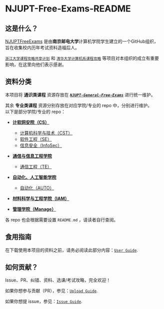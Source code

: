 # NJUPT-Free-Exams-README

## 这是什么？

[NJUPTFreeExams](https://github.com/NJUPTFreeExams) 是由**南京邮电大学**计算机学院学生建立的一个GitHub组织，旨在收集校内历年考试资料造福后人。

 [`浙江大学课程攻略共享计划`](https://github.com/QSCTech/zju-icicles) 和 [`清华大学计算机系课程攻略`](https://github.com/PKUanonym/REKCARC-TSC-UHT) 等项目对本组织的成立有重要影响，在这里向他们表示感谢。

## 资料分类

本项目将 **通识类课程** 资源存放在 ***[`NJUPT-General-Free-Exams`](https://github.com/NJUPTFreeExams/NJUPT-General-Free-Exams)*** 进行统一维护。

其余 **专业类课程** 资源分别存放在对应学院/专业的 repo 中，分别进行维护。  
以下是部分学院/专业的 repo：

- **[计软网安院（CS）](https://github.com/NJUPTFreeExams/NJUPT-CS-FREE)**
  - [计算机科学与技术（CST）](https://github.com/NJUPTFreeExams/NJUPT-CS-Free-Exams)
  - [软件工程（SE）](https://github.com/NJUPTFreeExams/NJUPT-SE-Free-Exams)
  - [信息安全（InfoSec）](https://github.com/NJUPTFreeExams/NJUPT-InfoSec-Free-Exams)

- **[通信与信息工程学院](https://github.com/NJUPTFreeExams/NJUPT-TE-Free-Exams)**
  - [通信工程（TE）](https://github.com/NJUPTFreeExams/NJUPT-TE-Free-Exams)

- **[自动化、人工智能学院](https://github.com/NJUPTFreeExams/NJUPT-AUTO-Free-Exams)**
  - [自动化（AUTO）](https://github.com/NJUPTFreeExams/NJUPT-AUTO-Free-Exams)

- **[材料科学与工程学院（IAM）](https://github.com/NJUPTFreeExams/NJUPT-IAM-FREE-Exams)**

- **[管理学院（Manage）](https://github.com/NJUPTFreeExams/NJUPT-Managing-Free-Exams)**

各 repo 也会根据需要设置 `README.md` ，请读者自行查阅。

## 食用指南

在下载使用本项目的资料之前，请务必阅读此部分内容：[`User Guide`](./UserGuide.md).

## 如何贡献？

Issue、PR、纠错、资料、选课/考试攻略，完全欢迎！

如果你想参与贡献（PR），参见：[`Upload Guide`](./UploadGuide.md).

如果你想提 issue，参见：[`Issue Guide`](./IssueGuide.md).
